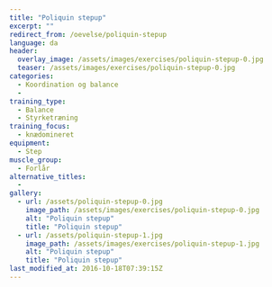 ```yaml
---
title: "Poliquin stepup"
excerpt: ""
redirect_from: /oevelse/poliquin-stepup
language: da
header:
  overlay_image: /assets/images/exercises/poliquin-stepup-0.jpg
  teaser: /assets/images/exercises/poliquin-stepup-0.jpg
categories:
  - Koordination og balance
  - 
training_type: 
  - Balance
  - Styrketræning
training_focus: 
  - knædomineret
equipment:
  - Step
muscle_group:
  - Forlår
alternative_titles:
  - 
gallery:
  - url: /assets/poliquin-stepup-0.jpg
    image_path: /assets/images/exercises/poliquin-stepup-0.jpg
    alt: "Poliquin stepup"
    title: "Poliquin stepup"
  - url: /assets/poliquin-stepup-1.jpg
    image_path: /assets/images/exercises/poliquin-stepup-1.jpg
    alt: "Poliquin stepup"
    title: "Poliquin stepup"
last_modified_at: 2016-10-18T07:39:15Z
---
```



